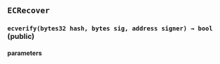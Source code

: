 ## `ECRecover`



### `ecverify(bytes32 hash, bytes sig, address signer) → bool` (public)



#### parameters
